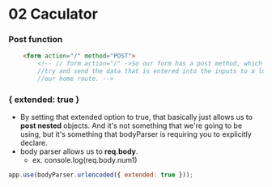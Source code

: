 # 02 Caculator

### Post function

```html
    <form action="/" method="POST"> 
        <!-- // form action="/" ->So our form has a post method, which means it's going to 
        //try and send the data that is entered into the inputs to a location that is
        //our home route. -->
```

### { extended: true }
- By setting that extended option to true, that basically just allows us to **post nested** objects. And it's not something that we're going to be using, but it's something that bodyParser is requiring you to explicitly declare. 
- body parser allows us to **req.body**. 
    - ex. console.log(req.body.num1)

```javascript
app.use(bodyParser.urlencoded({ extended: true }));
```
